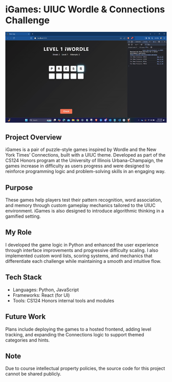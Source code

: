 # iGames: UIUC Wordle & Connections Challenge

![iGames Demo](igames.gif)

## Project Overview
iGames is a pair of puzzle-style games inspired by Wordle and the New York Times’ Connections, built with a UIUC theme. Developed as part of the CS124 Honors program at the University of Illinois Urbana-Champaign, the games increase in difficulty as users progress and were designed to reinforce programming logic and problem-solving skills in an engaging way.

## Purpose
These games help players test their pattern recognition, word association, and memory through custom gameplay mechanics tailored to the UIUC environment. iGames is also designed to introduce algorithmic thinking in a gamified setting.

## My Role
I developed the game logic in Python and enhanced the user experience through interface improvements and progressive difficulty scaling. I also implemented custom word lists, scoring systems, and mechanics that differentiate each challenge while maintaining a smooth and intuitive flow.

## Tech Stack
- Languages: Python, JavaScript
- Frameworks: React (for UI)
- Tools: CS124 Honors internal tools and modules

## Future Work
Plans include deploying the games to a hosted frontend, adding level tracking, and expanding the Connections logic to support themed categories and hints.

## Note
Due to course intellectual property policies, the source code for this project cannot be shared publicly.

